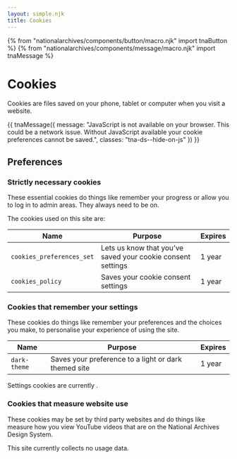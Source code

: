 ```yaml
---
layout: simple.njk
title: Cookies
---
```


{% from "nationalarchives/components/button/macro.njk" import tnaButton %}
{% from "nationalarchives/components/message/macro.njk" import tnaMessage %}

# Cookies

Cookies are files saved on your phone, tablet or computer when you visit a website.

{{ tnaMessage({
  message: "JavaScript is not available on your browser. This could be a network issue. Without JavaScript available your cookie preferences cannot be saved.",
  classes: "tna-ds--hide-on-js"
}) }}

## Preferences

### Strictly necessary cookies

These essential cookies do things like remember your progress or allow you to log in to admin areas. They always need to be on.

The cookies used on this site are:

| Name                      | Purpose                                                     | Expires |
| ------------------------- | ----------------------------------------------------------- | ------- |
| `cookies_preferences_set` | Lets us know that you’ve saved your cookie consent settings | 1 year  |
| `cookies_policy`          | Saves your cookie consent settings                          | 1 year  |

### Cookies that remember your settings

These cookies do things like remember your preferences and the choices you make, to personalise your experience of using the site.

| Name                      | Purpose                                              | Expires |
| ------------------------- | ---------------------------------------------------- | ------- |
| `dark-theme`              | Saves your preference to a light or dark themed site | 1 year  |

<p aria-live="assertive">Settings cookies are currently <strong data-showcookiepreference="settings"></strong>.</p>

<!-- <div class="tna-button-group">
{{ tnaButton({
  text: "Allow setting cookies",
  buttonElement: true,
  attributes: {
    "data-setcookiepreference": "settings",
    "data-setcookiepreferencevalue": "true"
  }
}) }} {{ tnaButton({
  text: "Decline setting cookies",
  buttonElement: true,
  attributes: {
    "data-setcookiepreference": "settings",
    "data-setcookiepreferencevalue": "false"
  }
}) }}
</div> -->

### Cookies that measure website use

These cookies may be set by third party websites and do things like measure how you view YouTube videos that are on the National Archives Design System.

This site currently collects no usage data.
